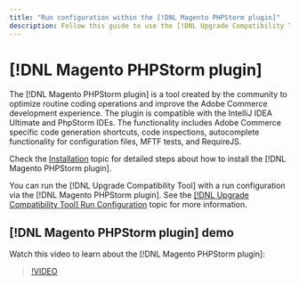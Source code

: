 ```yaml
---
title: "Run configuration within the [!DNL Magento PHPStorm plugin]"
description: Follow this guide to use the [!DNL Upgrade Compatibility Tool] within the [!DNL Magento PHPStorm plugin].
---
```


# [!DNL Magento PHPStorm plugin]

The [!DNL Magento PHPStorm plugin] is a tool created by the community to optimize routine coding operations and improve the Adobe Commerce development experience. The plugin is compatible with the IntelliJ IDEA Ultimate and PhpStorm IDEs. The functionality includes Adobe Commerce specific code generation shortcuts, code inspections, autocomplete functionality for configuration files, MFTF tests, and RequireJS.

Check the [Installation](https://devdocs.magento.com/guides/v2.4/ext-best-practices/phpstorm/installation.html) topic for detailed steps about how to install the [!DNL Magento PHPStorm plugin].

You can run the [!DNL Upgrade Compatibility Tool] with a run configuration via the [!DNL Magento PHPStorm plugin]. See the [[!DNL Upgrade Compatibility Tool] Run Configuration](https://devdocs.magento.com/guides/v2.3/ext-best-practices/phpstorm/uct-run-configuration.html) topic for more information.

## [!DNL Magento PHPStorm plugin] demo

Watch this video to learn about the [!DNL Magento PHPStorm plugin]:

>[!VIDEO](https://video.tv.adobe.com/v/340150?quality=12)
